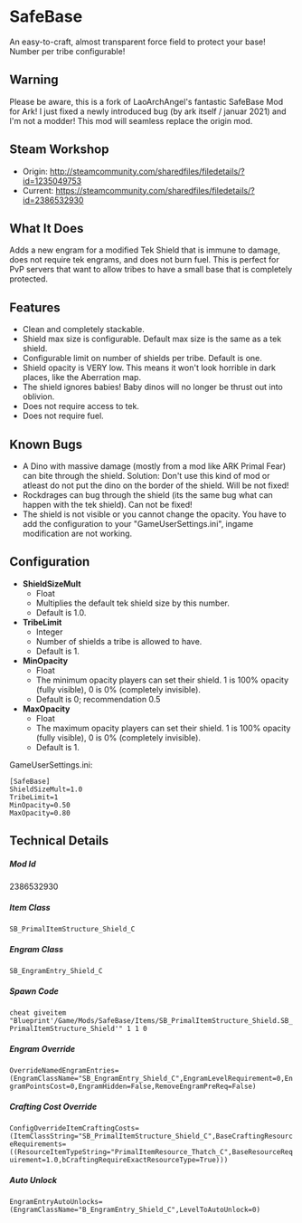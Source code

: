 # SafeBase

An easy-to-craft, almost transparent force field to protect your base!  Number per tribe configurable!

## Warning
Please be aware, this is a fork of LaoArchAngel's fantastic SafeBase Mod for Ark! I just fixed a newly introduced bug (by ark itself / januar 2021) and I'm not a modder! This mod will seamless replace the origin mod.

## Steam Workshop
 * Origin: http://steamcommunity.com/sharedfiles/filedetails/?id=1235049753
 * Current: https://steamcommunity.com/sharedfiles/filedetails/?id=2386532930

## What It Does
Adds a new engram for a modified Tek Shield that is immune to damage, does not require tek engrams, and does not burn fuel.  This is perfect for PvP servers that want to allow tribes to have a small base that is completely protected.

## Features
* Clean and completely stackable.
* Shield max size is configurable.  Default max size is the same as a tek shield.
* Configurable limit on number of shields per tribe.  Default is one.
* Shield opacity is VERY low.  This means it won't look horrible in dark places, like the Aberration map.
* The shield ignores babies!  Baby dinos will no longer be thrust out into oblivion.
* Does not require access to tek.
* Does not require fuel.

## Known Bugs
* A Dino with massive damage (mostly from a mod like ARK Primal Fear) can bite through the shield. Solution: Don't use this kind of mod or atleast do not put the dino on the border of the shield. Will be not fixed!
* Rockdrages can bug through the shield (its the same bug what can happen with the tek shield). Can not be fixed!
* The shield is not visible or you cannot change the opacity. You have to add the configuration to your "GameUserSettings.ini", ingame modification are not working.

## Configuration

* **ShieldSizeMult**
  * Float
  * Multiplies the default tek shield size by this number.
  * Default is 1.0.
* **TribeLimit**
  * Integer
  * Number of shields a tribe is allowed to have.
  * Default is 1.
* **MinOpacity**
  * Float
  * The minimum opacity players can set their shield. 1 is 100% opacity (fully visible), 0 is 0% (completely invisible).
  * Default is 0; recommendation 0.5
* **MaxOpacity**
  * Float
  * The maximum opacity players can set their shield. 1 is 100% opacity (fully visible), 0 is 0% (completely invisible).
  * Default is 1.

GameUserSettings.ini:
```
[SafeBase]
ShieldSizeMult=1.0
TribeLimit=1
MinOpacity=0.50
MaxOpacity=0.80
```

## Technical Details
##### Mod Id
2386532930

##### Item Class
`SB_PrimalItemStructure_Shield_C`

##### Engram Class
`SB_EngramEntry_Shield_C`

##### Spawn Code
`cheat giveitem "Blueprint'/Game/Mods/SafeBase/Items/SB_PrimalItemStructure_Shield.SB_PrimalItemStructure_Shield'" 1 1 0`

##### Engram Override
`OverrideNamedEngramEntries=(EngramClassName="SB_EngramEntry_Shield_C",EngramLevelRequirement=0,EngramPointsCost=0,EngramHidden=False,RemoveEngramPreReq=False)`

##### Crafting Cost Override
`ConfigOverrideItemCraftingCosts=(ItemClassString="SB_PrimalItemStructure_Shield_C",BaseCraftingResourceRequirements=((ResourceItemTypeString="PrimalItemResource_Thatch_C",BaseResourceRequirement=1.0,bCraftingRequireExactResourceType=True)))`

##### Auto Unlock
`EngramEntryAutoUnlocks=(EngramClassName="B_EngramEntry_Shield_C",LevelToAutoUnlock=0)`
